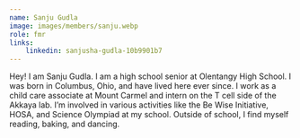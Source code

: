 ```yaml
---
name: Sanju Gudla
image: images/members/sanju.webp
role: fmr
links:
    linkedin: sanjusha-gudla-10b9901b7
---
```


Hey! I am Sanju Gudla. I am a high school senior at Olentangy High School. I was born in Columbus, Ohio, and have lived here ever since. I work as a child care associate at Mount Carmel and intern on the T cell side of the Akkaya lab. I’m involved in various activities like the Be Wise Initiative, HOSA, and Science Olympiad at my school. Outside of school, I find myself reading, baking, and dancing.